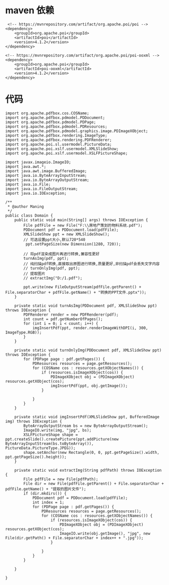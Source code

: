 # maven 依赖

     <!-- https://mvnrepository.com/artifact/org.apache.poi/poi -->
    <dependency>
        <groupId>org.apache.poi</groupId>
        <artifactId>poi</artifactId>
        <version>4.1.2</version>
    </dependency>

    <!-- https://mvnrepository.com/artifact/org.apache.poi/poi-ooxml -->
    <dependency>
        <groupId>org.apache.poi</groupId>
        <artifactId>poi-ooxml</artifactId>
        <version>4.1.2</version>
    </dependency>

# 代码

    import org.apache.pdfbox.cos.COSName;
    import org.apache.pdfbox.pdmodel.PDDocument;
    import org.apache.pdfbox.pdmodel.PDPage;
    import org.apache.pdfbox.pdmodel.PDResources;
    import org.apache.pdfbox.pdmodel.graphics.image.PDImageXObject;
    import org.apache.pdfbox.rendering.ImageType;
    import org.apache.pdfbox.rendering.PDFRenderer;
    import org.apache.poi.sl.usermodel.PictureData;
    import org.apache.poi.xslf.usermodel.XMLSlideShow;
    import org.apache.poi.xslf.usermodel.XSLFPictureShape;

    import javax.imageio.ImageIO;
    import java.awt.*;
    import java.awt.image.BufferedImage;
    import java.io.ByteArrayInputStream;
    import java.io.ByteArrayOutputStream;
    import java.io.File;
    import java.io.FileOutputStream;
    import java.io.IOException;

    /**
     * @author Maning
     */
    public class Domain {
        public static void main(String[] args) throws IOException {
            File pdfFile = new File("F:\\房地产策划的物料系统.pdf");
            PDDocument pdf = PDDocument.load(pdfFile);
            XMLSlideShow ppt = new XMLSlideShow();
            // 可选设置ppt大小,默认720*540
             ppt.setPageSize(new Dimension(1280, 720));

            // 将pdf渲染成图片再进行转换,兼容性更好
            turnAsImg(pdf, ppt);
            // 纯扫描pdf转换,直接取出原图进行转换,质量更好,非扫描pdf会丢失文字内容
            // turnOnlyImg(pdf, ppt);
            // 提取图片
            // extractImg("D:/1.pdf");

            ppt.write(new FileOutputStream(pdfFile.getParent() + File.separatorChar + pdfFile.getName() + "转换的PPT文件.pptx"));
        }

        private static void turnAsImg(PDDocument pdf, XMLSlideShow ppt) throws IOException {
            PDFRenderer render = new PDFRenderer(pdf);
            int count = pdf.getNumberOfPages();
            for (int i = 0; i < count; i++) {
                imgInsertPdf(ppt, render.renderImageWithDPI(i, 300, ImageType.RGB));
            }
        }

        private static void turnOnlyImg(PDDocument pdf, XMLSlideShow ppt) throws IOException {
            for (PDPage page : pdf.getPages()) {
                PDResources resources = page.getResources();
                for (COSName cos : resources.getXObjectNames()) {
                    if (resources.isImageXObject(cos)) {
                        PDImageXObject obj = (PDImageXObject) resources.getXObject(cos);
                        imgInsertPdf(ppt, obj.getImage());
                    }

                }
            }
        }

        private static void imgInsertPdf(XMLSlideShow ppt, BufferedImage img) throws IOException {
            ByteArrayOutputStream bs = new ByteArrayOutputStream();
            ImageIO.write(img, "jpg", bs);
            XSLFPictureShape shape = ppt.createSlide().createPicture(ppt.addPicture(new ByteArrayInputStream(bs.toByteArray()), PictureData.PictureType.JPEG));
            shape.setAnchor(new Rectangle(0, 0, ppt.getPageSize().width, ppt.getPageSize().height));
        }

        private static void extractImg(String pdfPath) throws IOException {
            File pdfFile = new File(pdfPath);
            File dir = new File(pdfFile.getParent() + File.separatorChar + pdfFile.getName() + "提取的图片文件");
            if (dir.mkdirs()) {
                PDDocument pdf = PDDocument.load(pdfFile);
                int index = 1;
                for (PDPage page : pdf.getPages()) {
                    PDResources resources = page.getResources();
                    for (COSName cos : resources.getXObjectNames()) {
                        if (resources.isImageXObject(cos)) {
                            PDImageXObject obj = (PDImageXObject) resources.getXObject(cos);
                            ImageIO.write(obj.getImage(), "jpg", new File(dir.getPath() + File.separatorChar + index++ + ".jpg"));
                        }

                    }
                }
            }

        }

    }
